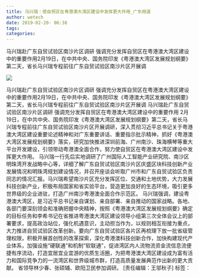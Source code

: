```yaml
---
title: 马兴瑞：使自贸区在粤港澳大湾区建设中发挥更大作用_广东频道
author: wetech
date: 2019-02-20- 06:38
tags: 
categories: 
---
```

马兴瑞赴广东自贸试验区南沙片区调研 强调充分发挥自贸区在粤港澳大湾区建设中的重要作用2月19日，在中共中央、国务院印发《粤港澳大湾区发展规划纲要》第二天，省长马兴瑞专程前往广东自贸试验区南沙片区开展调
<!-- more -->
                
<img align="center" border="0" src="http://p2.ifengimg.com/a/2016/0810/204c433878d5cf9size1_w16_h16.png" />
                
                
            
马兴瑞赴广东自贸试验区南沙片区调研 强调充分发挥自贸区在粤港澳大湾区建设中的重要作用2月19日，在中共中央、国务院印发《粤港澳大湾区发展规划纲要》第二天，省长马兴瑞专程前往广东自贸试验区南沙片区开展调
马兴瑞赴广东自贸试验区南沙片区调研 强调充分发挥自贸区在粤港澳大湾区建设中的重要作用
2月19日，在中共中央、国务院印发《粤港澳大湾区发展规划纲要》第二天，省长马兴瑞专程前往广东自贸试验区南沙片区开展调研，深入贯彻习近平总书记关于粤港澳大湾区建设重要论述精神和对广东重要讲话、重要指示批示精神，抓好《粤港澳大湾区发展规划纲要》落实，研究加快推进深圳前海、广州南沙、珠海横琴等重大平台开发建设，引领带动粤港澳全面合作，努力使自贸区在粤港澳大湾区建设中发挥更大作用。
马兴瑞一行先后实地调研了广州国际人工智能产业研究院、南沙区明珠湾开发战略中心等，详细了解广东自贸试验区南沙片区庆盛区块科技创新产业发展情况和明珠湾规划建设情况，并召开座谈会听取广州市和广东自贸试验区负责同志的情况汇报。马兴瑞希望南沙片区充分发挥区位、交通和土地优势，大力发展科技创新产业，积极布局国家和省实验平台，营造更加良好的生态环境，吸引更多世界级的企业进驻，打造广州南沙粤港澳全面合作示范区。
马兴瑞强调，建设粤港澳大湾区，是习近平总书记亲自谋划、亲自部署、亲自推动的国家战略。各地、各部门要深刻领会和准确把握中央精神，按照《粤港澳大湾区发展规划纲要》确定的目标任务和李希书记在省推进粤港澳大湾区建设领导小组第三次全体会议上的部署要求，提高政治站位，强化机遇意识，主动担当作为，以规则相互衔接为重点，大力推进自贸试验区改革创新。要向广东自贸试验区各片区再梳理下放一批省级管理权限，积极开展首创性的改革探索，深化粤港澳科技创新合作，加快构建现代产业体系，加强设施“硬联通”和机制“软联通”，促进湾区内人流物流资金流信息流便捷有序流动，打造宜居宜业宜游的优质生活圈，为把粤港澳大湾区建设成为富有活力和国际竞争力的一流湾区和世界级城市群，打造高质量发展典范作出新的更大贡献。
省领导林少春、张硕辅、欧阳卫民参加调研。
[责任编辑：王邬秋子]
标签：
 
 
 
             
